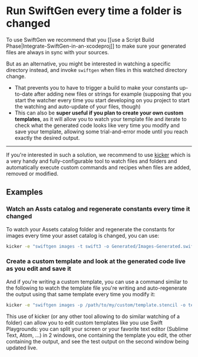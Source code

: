 # Run SwiftGen every time a folder is changed

To use SwiftGen we recommend that you [[use a Script Build Phase|Integrate-SwiftGen-in-an-xcodeproj]] to make sure your generated files are always in sync with your sources.

But as an alternative, you might be interested in watching a specific directory instead, and invoke `swiftgen` when files in this watched directory change.

* That prevents you to have to trigger a build to make your constants up-to-date after adding new files or strings for example (supposing that you start the watcher every time you start developing on you project to start the watching and auto-update of your files, though)
* This can also be **super useful if you plan to create your own custom templates**, as it will allow you to watch your template file and iterate to check what the generated code looks like very time you modify and save your template, allowing some trial-and-error mode until you reach exactly the desired output.

---

If you're interested in such a solution, we recommend to use [kicker](https://github.com/alloy/kicker) which is a very handy and fully-configurable tool to watch files and folders and automatically execute custom commands and recipes when files are added, removed or modified.

## Examples

### Watch an Assts catalog and regenerate constants every time it changed

To watch your Assets catalog folder and regenerate the constants for images every time your asset catalog is changed, you can use:

```sh
kicker -e "swiftgen images -t swift3 -o Generated/Images-Generated.swift /path/to/Images.xcassets" /path/to/your/Images.xcassets
```

### Create a custom template and look at the generated code live as you edit and save it

And if you're writing a custom template, you can use a command similar to the following to watch the template file you're writing and auto-regenerate the output using that same template every time you modify it:

```sh
kicker -e "swiftgen images -p /path/to/my/custom/template.stencil -o test-output.swift /path/to/Images.xcassets" /path/to/my/custom/template.stencil
```

This use of kicker (or any other tool allowing to do similar watching of a folder) can allow you to edit custom templates like you use Swift Playgrounds: you can split your screen or your favorite text editor (Sublime Text, Atom, …) in 2 windows, one containing the template you edit, the other containing the output, and see the test output on the second window being updated live.
